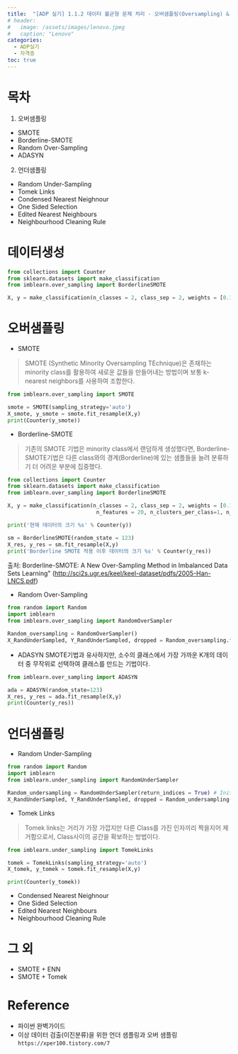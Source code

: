 ```yaml
---
title:  "[ADP 실기] 1.1.2 데이터 불균형 문제 처리 - 오버샘플링(Oversampling) & 언더샘플링(Undersampling)"
# header:
#   image: /assets/images/lenovo.jpeg
#   caption: "Lenovo"
categories:
  - ADP실기
  - 자격증
toc: true
---
```


# 목차

1. 오버샘플링
- SMOTE
- Borderline-SMOTE
- Random Over-Sampling
- ADASYN
2. 언더샘플링
- Random Under-Sampling
- Tomek Links
- Condensed Nearest Neighnour
- One Sided Selection
- Edited Nearest Neighbours
- Neighbourhood Cleaning Rule


# 데이터생성

~~~python
from collections import Counter
from sklearn.datasets import make_classification
from imblearn.over_sampling import BorderlineSMOTE

X, y = make_classification(n_classes = 2, class_sep = 2, weights = [0.1, 0.9], n_informative = 3, n_redundant=1, flip_y = 0, n_features = 20, n_clusters_per_class=1, n_samples = 1000, random_state = 123)
~~~

# 오버샘플링
- SMOTE

> SMOTE (Synthetic Minority Oversampling TEchnique)은 존재하는 minority class를 활용하여 새로운 값들을 만들어내는 방법이며 보통 k-nearest neighbors를 사용하여 조합한다.

~~~python
from imblearn.over_sampling import SMOTE

smote = SMOTE(sampling_strategy='auto')
X_smote, y_smote = smote.fit_resample(X,y)
print(Counter(y_smote))
~~~

- Borderline-SMOTE

> 기존의 SMOTE 기법은 minority class에서 랜덤하게 생성했다면, Borderline-SMOTE기법은 다른 class와의 경계(Borderline)에 있는 샘플들을 늘려 분류하기 더 어려운 부분에 집중했다.

~~~python
from collections import Counter
from sklearn.datasets import make_classification
from imblearn.over_sampling import BorderlineSMOTE

X, y = make_classification(n_classes = 2, class_sep = 2, weights = [0.1, 0.9], n_informative = 3, n_redundant=1, flip_y = 0,
                            n_features = 20, n_clusters_per_class=1, n_samples = 1000, random_state = 123)

print('현재 데이터의 크기 %s' % Counter(y))

sm = BorderlineSMOTE(random_state = 123)
X_res, y_res = sm.fit_resample(X,y)
print('Borderline SMOTE 적용 이후 데이터의 크기 %s' % Counter(y_res))
~~~

출처: Borderline-SMOTE: A New Over-Sampling Method in Imbalanced Data Sets Learning" (http://sci2s.ugr.es/keel/keel-dataset/pdfs/2005-Han-LNCS.pdf)



- Random Over-Sampling

~~~python
from random import Random
import imblearn
from imblearn.over_sampling import RandomOverSampler

Random_oversampling = RandomOverSampler() 
X_RandUnderSampled, Y_RandUnderSampled, dropped = Random_oversampling.fit_resample(X,y)
~~~

- ADASYN
SMOTE기법과 유사하지만, 소수의 클래스에서 가장 가까운 K개의 데이터 중 무작위로 선택하여 클래스를 만드는 기법이다.

~~~python
from imblearn.over_sampling import ADASYN

ada = ADASYN(random_state=123)
X_res, y_res = ada.fit_resample(X,y)
print(Counter(y_res))
~~~

# 언더샘플링
- Random Under-Sampling

~~~python
from random import Random
import imblearn
from imblearn.under_sampling import RandomUnderSampler

Random_undersampling = RandomUnderSampler(return_indices = True) # Initialize to return indices of dropped row
X_RandUnderSampled, Y_RandUnderSampled, dropped = Random_undersampling(X, y)
~~~

- Tomek Links
> Tomek links는 거리가 가장 가깝지만 다른 Class를 가진 인자끼리 짝을지어 제거함으로서, Class사이의 공간을 확보하는 방법이다.

~~~python
from imblearn.under_sampling import TomekLinks

tomek = TomekLinks(sampling_strategy='auto')
X_tomek, y_tomek = tomek.fit_resample(X,y)

print(Counter(y_tomek))
~~~

- Condensed Nearest Neighnour
- One Sided Selection
- Edited Nearest Neighbours
- Neighbourhood Cleaning Rule

# 그 외
- SMOTE + ENN
- SMOTE + Tomek

# Reference
- 파이썬 완벽가이드
- 이상 데이터 검출(이진분류)을 위한 언더 샘플링과 오버 샘플링 `https://xper100.tistory.com/7`
